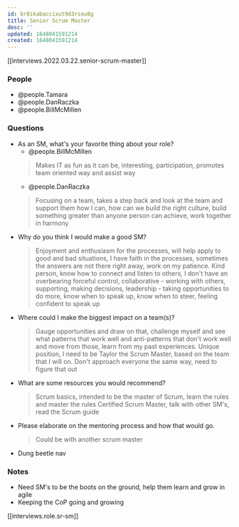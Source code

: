 ```yaml
---
id: br8ikabaccixut9d3rsou8g
title: Senior Scrum Master
desc: ''
updated: 1648041591214
created: 1648041591214
---
```


[[interviews.2022.03.22.senior-scrum-master]]

### People
- @people.Tamara
- @people.DanRaczka
- @people.BillMcMillen

### Questions
- As an SM, what's your favorite thing about your role?
  - @people.BillMcMillen
  > Makes IT as fun as it can be, interesting, participation, promotes team oriented way and assist way
  - @people.DanRaczka
  > Focusing on a team, takes a step back and look at the team and support them how I can, how can we build the right culture, build something greater than anyone person can achieve, work together in harmony
- Why do you think I would make a good SM?
  > Enjoyment and enthusiasm for the processes, will help apply to good and bad situations, I have faith in the processes, sometimes the answers are not there right away, work on my patience. Kind person, know how to connect and listen to others, I don't have an overbearing forceful control, collaborative - working with others, supporting, making decisions, leadership - taking opportunities to do more, know when to speak up, know when to steer, feeling confident to speak up
- Where could I make the biggest impact on a team(s)?
  > Gauge opportunities and draw on that, challenge myself and see what patterns that work well and anti-patterns that don't work well and move from those, learn from my past experiences. Unique position, I need to be Taylor the Scrum Master, based on the team that I will on. Don't approach everyone the same way, need to figure that out
- What are some resources you would recommend?
  > Scrum basics, intended to be the master of Scrum, learn the rules and master the rules
  > Certified Scrum Master, talk with other SM's, read the Scrum guide
- Please elaborate on the mentoring process and how that would go.
  > Could be with another scrum master
- Dung beetle nav

### Notes
- Need SM's to be the boots on the ground, help them learn and grow in agile
- Keeping the CoP going and growing

[[interviews.role.sr-sm]]
